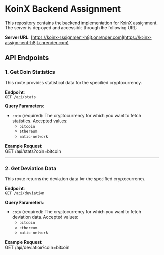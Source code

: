 # KoinX Backend Assignment

This repository contains the backend implementation for KoinX assignment. The server is deployed and accessible through the following URL:

**Server URL**: [https://koinx-assignment-h8jt.onrender.com](https://koinx-assignment-h8jt.onrender.com)

## API Endpoints

### 1. Get Coin Statistics
This route provides statistical data for the specified cryptocurrency.

**Endpoint**:  
`GET /api/stats`

**Query Parameters**:
- `coin` (required): The cryptocurrency for which you want to fetch statistics. Accepted values:
  - `bitcoin`
  - `ethereum`
  - `matic-network`

**Example Request**:  
GET /api/stats?coin=bitcoin


---

### 2. Get Deviation Data
This route returns the deviation data for the specified cryptocurrency.

**Endpoint**:  
`GET /api/deviation`

**Query Parameters**:
- `coin` (required): The cryptocurrency for which you want to fetch deviation data. Accepted values:
  - `bitcoin`
  - `ethereum`
  - `matic-network`

**Example Request**:  
GET /api/deviation?coin=bitcoin

